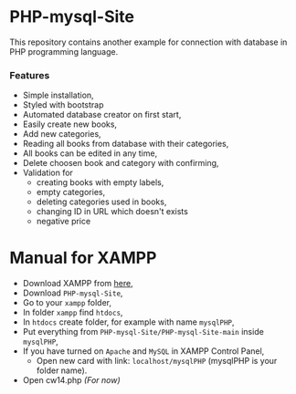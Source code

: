 # PHP-mysql-Site
This repository contains another example for connection with database in PHP programming language.

### Features

- Simple installation,
- Styled with bootstrap
- Automated database creator on first start,
- Easily create new books,
- Add new categories,
- Reading all books from database with their categories,
- All books can be edited in any time,
- Delete choosen book and category with confirming,
- Validation for 
  - creating books with empty labels,
  - empty categories, 
  - deleting categories used in books,
  - changing ID in URL which doesn't exists
  - negative price

# Manual for XAMPP

- Download XAMPP from [here](https://www.apachefriends.org/pl/download.html),
- Download `PHP-mysql-Site`,
- Go to your `xampp` folder,
- In folder `xampp` find `htdocs`,
- In `htdocs` create folder, for example with name `mysqlPHP`,
- Put everything from `PHP-mysql-Site/PHP-mysql-Site-main` inside `mysqlPHP`,
- If you have turned on `Apache` and `MySQL` in XAMPP Control Panel,
  - Open new card with link: `localhost/mysqlPHP` (mysqlPHP is your folder name).
- Open cw14.php _(For now)_
